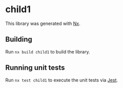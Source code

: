 # child1

This library was generated with [Nx](https://nx.dev).

## Building

Run `nx build child1` to build the library.

## Running unit tests

Run `nx test child1` to execute the unit tests via [Jest](https://jestjs.io).
